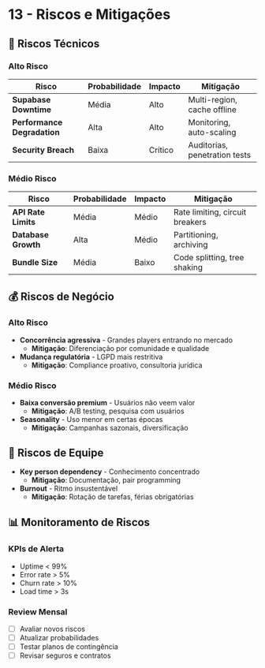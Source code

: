 # 13 - Riscos e Mitigações

## 🚨 Riscos Técnicos

### Alto Risco
| Risco | Probabilidade | Impacto | Mitigação |
|-------|---------------|---------|-----------|
| **Supabase Downtime** | Média | Alto | Multi-region, cache offline |
| **Performance Degradation** | Alta | Alto | Monitoring, auto-scaling |
| **Security Breach** | Baixa | Crítico | Auditorias, penetration tests |

### Médio Risco
| Risco | Probabilidade | Impacto | Mitigação |
|-------|---------------|---------|-----------|
| **API Rate Limits** | Média | Médio | Rate limiting, circuit breakers |
| **Database Growth** | Alta | Médio | Partitioning, archiving |
| **Bundle Size** | Média | Baixo | Code splitting, tree shaking |

## 💰 Riscos de Negócio

### Alto Risco
- **Concorrência agressiva** - Grandes players entrando no mercado
  - **Mitigação**: Diferenciação por comunidade e qualidade
- **Mudança regulatória** - LGPD mais restritiva
  - **Mitigação**: Compliance proativo, consultoria jurídica

### Médio Risco  
- **Baixa conversão premium** - Usuários não veem valor
  - **Mitigação**: A/B testing, pesquisa com usuários
- **Seasonality** - Uso menor em certas épocas
  - **Mitigação**: Campanhas sazonais, diversificação

## 👥 Riscos de Equipe

- **Key person dependency** - Conhecimento concentrado
  - **Mitigação**: Documentação, pair programming
- **Burnout** - Ritmo insustentável
  - **Mitigação**: Rotação de tarefas, férias obrigatórias

## 📊 Monitoramento de Riscos

### KPIs de Alerta
- Uptime < 99%
- Error rate > 5%  
- Churn rate > 10%
- Load time > 3s

### Review Mensal
- [ ] Avaliar novos riscos
- [ ] Atualizar probabilidades
- [ ] Testar planos de contingência
- [ ] Revisar seguros e contratos